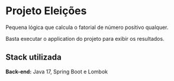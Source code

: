
# Projeto Eleições

Pequena lógica que calcula o fatorial de número positivo qualquer.

Basta executar o application do projeto para exibir os resultados.

## Stack utilizada

**Back-end:** Java 17, Spring Boot e Lombok

